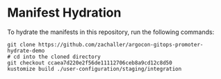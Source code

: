 # Manifest Hydration

To hydrate the manifests in this repository, run the following commands:

```shell
git clone https://github.com/zachaller/argocon-gitops-promoter-hydrate-demo
# cd into the cloned directory
git checkout ccaea7d220e2f56de11112706ceb8a9cd12c8d50
kustomize build ./user-configuration/staging/integration
```
